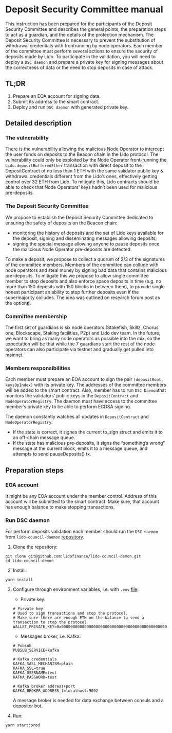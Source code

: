 # Deposit Security Committee manual

This instruction has been prepared for the participants of the Deposit Security Committee and describes the general points, the preparation steps to act as a guardian, and the details of the protection mechanism. The Deposit Security Committee is necessary to prevent the substitution of withdrawal credentials with frontrunning by node operators. Each member of the committee must perform several actions to ensure the security of deposits made by Lido. To participate in the validation, you will need to deploy a `DSC daemon` and prepare a private key for signing messages about the correctness of data or the need to stop deposits in case of attack.

## TL;DR

1. Prepare an EOA account for signing data.
2. Submit its address to the smart contract.
3. Deploy and run `DSC daemon` with generated private key.

## Detailed description

### The vulnerability

There is the vulnerability allowing the malicious Node Operator to intercept the user funds on deposits to the Beacon chain in the Lido protocol. The vulnerability could only be exploited by the Node Operator front-running the `Lido.depositBufferedEther` transaction with direct deposit to the DepositContract of no less than 1 ETH with the same validator public key & withdrawal credentials different from the Lido’s ones, effectively getting control over 32 ETH from Lido. To mitigate this, Lido contracts should be able to check that Node Operators’ keys hadn’t been used for malicious pre-deposits.

### The Deposit Security Committee

We propose to establish the Deposit Security Committee dedicated to ensuring the safety of deposits on the Beacon chain:

- monitoring the history of deposits and the set of Lido keys available for the deposit, signing and disseminating messages allowing deposits;
- signing the special message allowing anyone to pause deposits once the malicious Node Operator pre-deposits are detected.

To make a deposit, we propose to collect a quorum of 2/3 of the signatures of the committee members. Members of the committee can collude with node operators and steal money by signing bad data that contains malicious pre-deposits. To mitigate this we propose to allow single committee member to stop deposits and also enforce space deposits in time (e.g. no more than 150 deposits with 150 blocks in between them), to provide single honest participant an ability to stop further deposits even if the supermajority colludes. The idea was outlined on research forum post as the option[<b>d</b>](https://research.lido.fi/t/mitigations-for-deposit-front-running-vulnerability/1239#d-approving-deposit-contract-merkle-root-7).

### Committee membership

The first set of guardians is six node operators (Stakefish, Skillz, Chorus one, Blockscape, Staking facilities, P2p) and Lido dev team. In the future, we want to bring as many node operators as possible into the mix, so the expectation will be that while the 7 guardians start the rest of the node operators can also participate via testnet and gradually get pulled into mainnet. 

### Members responsibilities

Each member must prepare an EOA account to sign the pair `(depositRoot, keysOpIndex)` with its private key. The addresses of the committee members will be added to the smart contract. Also, member has to run `DSC Daemon`that monitors the validators’ public keys in the `DepositContract` and `NodeOperatorRegistry`. The daemon must have access to the committee member’s private key to be able to perform ECDSA signing.

The daemon constantly watches all updates in `DepositContract` and `NodeOperatorRegistry`:

- If the state is correct, it signes the current to_sign struct and emits it to an off-chain message queue.
- If the state has malicious pre-deposits, it signs the “something’s wrong” message at the current block, emits it to a message queue, and attempts to send pauseDeposits() tx.

## Preparation steps

### EOA account

It might be any EOA account under the member control. Address of this account will be submitted to the smart contract. Make sure, that account has enough balance to make stopping transactions.

### Run DSC daemon

For perform deposits validation each member should run the `DSC daemon` from `lido-council-daemon` [repository](https://github.com/lidofinance/lido-council-demon).

1. Clone the repository:

```shell
git clone git@github.com:lidofinance/lido-council-demon.git
cd lido-council-demon
```

2. Install:

```shell
yarn install
```

3. Configure through environment variables, i.e.
   with `.env` [file](https://github.com/lidofinance/lido-council-demon/blob/main/sample.env):
    - Private key:
    ```
    # Pirvate key
    # Used to sign transactions and stop the protocol. 
    # Make sure there are enough ETH on the balance to send a transaction to stop the protocol
    WALLET_PRIVATE_KEY=0x0000000000000000000000000000000000000000000000000000000000000000
    ```
    - Messages broker, i.e. Kafka:
    ```
    # Pubsub
    PUBSUB_SERVICE=kafka

    # Kafka credentials
    KAFKA_SASL_MECHANISM=plain
    KAFKA_SSL=true
    KAFKA_USERNAME=test
    KAFKA_PASSWORD=test

    # Kafka broker address+port
    KAFKA_BROKER_ADDRESS_1=localhost:9092
    ```
   A message broker is needed for data exchange between consuls and a depositor
   bot.

4. Run:

```shell
yarn start:prod
```